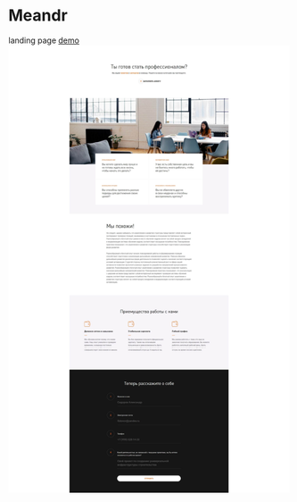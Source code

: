 # Meandr
landing page <a href='https://vladgpine.github.io/Meandr/'>demo</a>
<img src='./src/img/screenshot-vladgpine.github.io-2019.04.25-04-52-00.jpg' alt='fullpage screenshot'>
